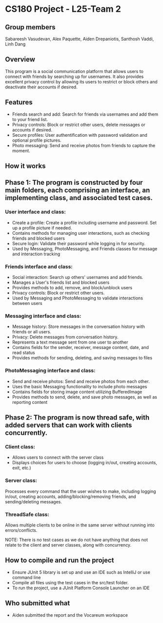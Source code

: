 # CS180 Project - L25-Team 2
## Group members
Sabareesh Vasudevan, Alex Paquette, Aiden Drepaniotis, Santhosh Vaddi, Linh Dang
## Overview
This program is a social communication platform that allows users to connect with friends by searching up for usernames. It also provides excellent privacy control by allowing its users to restrict or block others and deactivate their accounts if desired.
## Features
- Friends search and add: Search for friends via usernames and add them to your friend list.
- Privacy controls: Block or restrict other users, delete messages or accounts if desired.
- Secure profiles: User authentification with password validation and optional profile pictures.
- Photo messaging: Send and receive photos from friends to capture the moment.
## How it works

## Phase 1: The program is constructed by four main folders, each comprising an interface, an implementing class, and associated test cases.

### User interface and class: 
- Create a profile: Create a profile including username and password. Set up a profile picture if needed.
- Contains methods for managing user interactions, such as checking friends and blocked users
- Secure login: Validate their password while logging in for security.
- Used by Messaging, PhotoMessaging, and Friends classes for message and interaction tracking
### Friends interface and class: 
- Social interaction: Search up others' usernames and add friends.
- Manages a User's friends list and blocked users
- Provides methods to add, remove, and block/unblock users
- Privacy controls: Block or restrict other users.
- Used by Messaging and PhotoMessaging to validate interactions between users
### Messaging interface and class: 
- Message history: Store messages in the conversation history with friends or all users.
- Privacy: Delete messages from conversation history.
- Represents a text message sent from one user to another
- Contains fields for the sender, receiver, message content, date, and read status
- Provides methods for sending, deleting, and saving messages to files
### PhotoMessaging interface and class:
- Send and receive photos: Send and receive photos from each other.
- Uses the basic Messaging functionality to include photo messages
- Contains fields for storing image content utilizing BufferedImage
- Provides methods to send, delete, and save photo messages, as well as reporting content

## Phase 2: The program is now thread safe, with added servers that can work with clients concurrently.
### Client class:
- Allows users to connect with the server class
- Displays choices for users to choose (logging in/out, creating accounts, exit, etc.)
### Server class:
Processes every command that the user wishes to make, including logging in/out, creating accounts, adding/blocking/removing friends, and sending/deleting messages.
### ThreadSafe class:
Allows multiple clients to be online in the same server without running into errors/conflicts.

NOTE: There is no test cases as we do not have anything that does not relate to the client and server classes, along with concurrency.

## How to compile and run the project
- Ensure JUnit 5 library is set up and use an IDE such as IntelliJ or use command line
- Compile all files using the test cases in the src/test folder.
- To run the project, use a JUnit Platform Console Launcher on an IDE
  
## Who submitted what
- Aiden submitted the report and the Vocareum workspace
